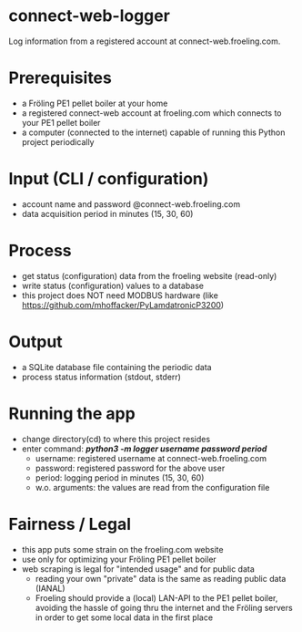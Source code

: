# connect-web-logger
Log information from a registered account at connect-web.froeling.com.

# Prerequisites
- a Fröling PE1 pellet boiler at your home 
- a registered connect-web account at froeling.com which connects to your PE1 pellet boiler
- a computer (connected to the internet) capable of running this Python project periodically

# Input (CLI / configuration)
- account name and password @connect-web.froeling.com
- data acquisition period in minutes (15, 30, 60)

# Process
- get status (configuration) data from the froeling website (read-only)
- write status (configuration) values to a database
- this project does NOT need MODBUS hardware (like https://github.com/mhoffacker/PyLamdatronicP3200)

# Output
- a SQLite database file containing the periodic data
- process status information (stdout, stderr)

# Running the app
- change directory(cd) to where this project resides
- enter command: ***python3 -m logger username password period***
  - username: registered username at connect-web.froeling.com
  - password: registered password for the above user
  - period:   logging period in minutes (15, 30, 60)
  - w.o. arguments: the values are read from the configuration file

# Fairness / Legal
- this app puts some strain on the froeling.com website
- use only for optimizing your Fröling PE1 pellet boiler
- web scraping is legal for "intended usage" and for public data
  - reading your own "private" data is the same as reading public data (IANAL) 
  - Froeling should provide a (local) LAN-API to the PE1 pellet boiler, avoiding the hassle of going thru the internet and the Fröling servers in order to get some local data in the first place 